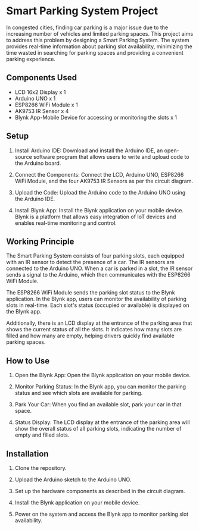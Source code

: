 # Smart Parking System Project

In congested cities, finding car parking is a major issue due to the increasing number of vehicles and limited parking spaces. This project aims to address this problem by designing a Smart Parking System. The system provides real-time information about parking slot availability, minimizing the time wasted in searching for parking spaces and providing a convenient parking experience.

## Components Used

- LCD 16x2 Display x 1
- Arduino UNO x 1
- ESP8266 WiFi Module x 1
- AK9753 IR Sensor x 4
- Blynk App-Mobile Device for accessing or monitoring the slots x 1

## Setup

1. Install Arduino IDE: Download and install the Arduino IDE, an open-source software program that allows users to write and upload code to the Arduino board.

2. Connect the Components: Connect the LCD, Arduino UNO, ESP8266 WiFi Module, and the four AK9753 IR Sensors as per the circuit diagram.

3. Upload the Code: Upload the Arduino code to the Arduino UNO using the Arduino IDE.

4. Install Blynk App: Install the Blynk application on your mobile device. Blynk is a platform that allows easy integration of IoT devices and enables real-time monitoring and control.

## Working Principle

The Smart Parking System consists of four parking slots, each equipped with an IR sensor to detect the presence of a car. The IR sensors are connected to the Arduino UNO. When a car is parked in a slot, the IR sensor sends a signal to the Arduino, which then communicates with the ESP8266 WiFi Module.

The ESP8266 WiFi Module sends the parking slot status to the Blynk application. In the Blynk app, users can monitor the availability of parking slots in real-time. Each slot's status (occupied or available) is displayed on the Blynk app.

Additionally, there is an LCD display at the entrance of the parking area that shows the current status of all the slots. It indicates how many slots are filled and how many are empty, helping drivers quickly find available parking spaces.

## How to Use

1. Open the Blynk App: Open the Blynk application on your mobile device.

2. Monitor Parking Status: In the Blynk app, you can monitor the parking status and see which slots are available for parking.

3. Park Your Car: When you find an available slot, park your car in that space.

4. Status Display: The LCD display at the entrance of the parking area will show the overall status of all parking slots, indicating the number of empty and filled slots.

## Installation

1. Clone the repository.

2. Upload the Arduino sketch to the Arduino UNO.

3. Set up the hardware components as described in the circuit diagram.

4. Install the Blynk application on your mobile device.

5. Power on the system and access the Blynk app to monitor parking slot availability.

